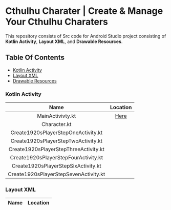 # Cthulhu Charater | Create & Manage Your Cthulhu Charaters
This repository consists of Src code for Android Studio project consisting of **Kotlin Activity**, **Layout XML**, and **Drawable Resources**.
## Table Of Contents
* [Kotlin Activity](#kotlin-activity)
* [Layout XML](#layout-xml)
* [Drawable Resources](#drawable-resources)

### Kotlin Activity
|                  Name                 |                Location                 |
| :-----------------------------------: | :-----------------------------------------------------------------: | 
|           MainActivivty.kt            |  [Here](/src/main/java/com/eample/cthulhucharacter/MainActivity.kt) |              
|             Character.kt              |                                         |
|  Create1920sPlayerStepOneActivity.kt  |                                         |
|  Create1920sPlayerStepTwoActivity.kt  |                                         |
| Create1920sPlayerStepThreeActivity.kt |                                         |
| Create1920sPlayerStepFourActivity.kt  |                                         |
|  Create1920sPlayerStepSixActivity.kt  |                                         |
| Create1920sPlayerStepSevenActivity.kt |                                         |

### Layout XML 
| Name | Location |
| :--: | :------: |
